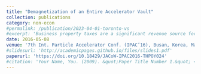 ```yaml
---
title: "Demagnetization of an Entire Accelerator Vault"
collection: publications
category: non-econ
#permalink: /publication/2023-04-01-toronto-vs
#excerpt: 'Business property taxes are a significant revenue source for municipalities, but what is their impact on local business establishments? Utilizing a change in provincial policy which forced the city of Toronto to lower business property tax rates, I examine the eﬀect of business property taxes on business activity. I estimate that the elasticity of establishment employment with respect to the property tax rate is less than one, although the results are imprecise. I find larger elasticities for establishments utilizing industrial property versus commercial property, suggesting that industrial establishments are more sensitive to business property taxes. Contrasting with the previous literature I conclude that the impact of establishments from business property taxes can be minimized by maintaining updated property assessments and excluding fixed capital from the property assessment base.'
date: 2016-05-08
venue: '7th Int. Particle Accelerator Conf. (IPAC’16), Busan, Korea, May 8-13, 2016'
#slidesurl: 'http://academicpages.github.io/files/slides1.pdf'
paperurl: 'https://doi.org/10.18429/JACoW-IPAC2016-THPOY024'
#citation: 'Your Name, You. (2009). &quot;Paper Title Number 1.&quot; <i>Journal 1</i>. 1(1).'
---
```

